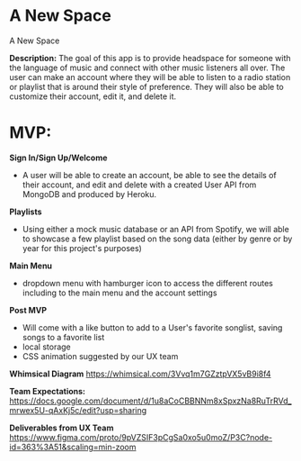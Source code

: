 # A New Space
A New Space

 **Description:**
The goal of this app is to provide headspace for someone with the language of music and connect with other music listeners all over. The user can make an account where they will be able to listen to a radio station or playlist that is around their style of preference. They will also be able to customize their account, edit it, and delete it.

 # MVP:
 
**Sign In/Sign Up/Welcome** 
- A user will be able to create an account, be able to see the details of their account, and edit and delete with a created User API from MongoDB and produced by Heroku.

**Playlists**
- Using either a mock music database or an API from Spotify, we will able to showcase a few playlist based on the song data (either by genre or by year for this project's purposes)

**Main Menu** 
- dropdown menu with hamburger icon to access the different routes including to the main menu and the account settings


**Post MVP**
- Will come with a like button to add to a User's favorite songlist, saving songs to a favorite list
- local storage
- CSS animation suggested by our UX team

**Whimsical Diagram**
https://whimsical.com/3Vvq1m7GZztpVX5vB9i8f4

**Team Expectations:** 
https://docs.google.com/document/d/1u8aCoCBBNNm8xSpxzNa8RuTrRVd_mrwex5U-qAxKj5c/edit?usp=sharing

**Deliverables from UX Team**
https://www.figma.com/proto/9pVZSIF3pCgSa0xo5u0moZ/P3C?node-id=363%3A51&scaling=min-zoom




   
